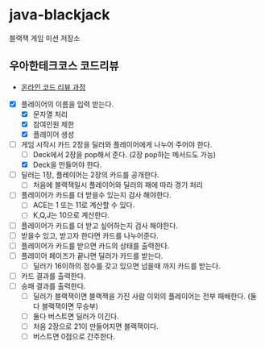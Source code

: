 # java-blackjack
블랙잭 게임 미션 저장소

## 우아한테크코스 코드리뷰
* [온라인 코드 리뷰 과정](https://github.com/woowacourse/woowacourse-docs/blob/master/maincourse/README.md)


- [x]  플레이어의 이름을 입력 받는다.
    - [x]  문자열 처리
    - [x]  참여인원 제한
    - [x]  플레이어 생성
- [ ]  게임 시작시 카드 2장을 딜러와 플레이어에게 나누어 주어야 한다.
    - [ ]  Deck에서 2장을 pop해서 준다. (2장 pop하는 메서드도 가능)
    - [x]  Deck을 만들어야 한다.
- [ ]  딜러는 1장, 플레이어는 2장의 카드를 공개한다.
    - [ ]  처음에 블랙잭일시 플레이어와 딜러의 패에 따라 경기 처리
- [ ]  플레이어가 카드를 더 받을수 있는지 검사 해야한다.
    - [ ]  ACE는 1 또는 11로 계산할 수 있다.
    - [ ]  K,Q,J는 10으로 계산한다.
- [ ]  플레이어가 카드를 더 받고 싶어하는지 검사 해야한다.
- [ ]  받을수 있고, 받고자 한다면 카드를 나누어준다.
- [ ]  플레이어가 카드를 받으면 카드의 상태를 출력한다.
- [ ]  플레이어 페이즈가 끝나면 딜러가 카드를 받는다.
    - [ ]  딜러가 16이하의 점수를 갖고 있으면 넘을때 까지 카드를 받는다.
- [ ]  카드 결과를 출력한다.
- [ ]  승패 결과를 출력한다.
    - [ ]  딜러가 블랙잭이면 블랙잭을 가진 사람 이외의 플레이어는 전부 패배한다. (둘다 블랙잭이면 무승부)
    - [ ]  둘다 버스트면 딜러가 이긴다.
    - [ ]  처음 2장으로 21이 만들어지면 블랙잭이다.
    - [ ]  버스트면 0점으로 간주한다.